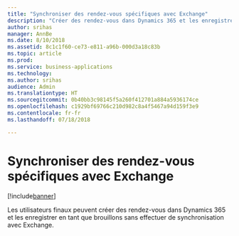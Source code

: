 ```yaml
---
title: "Synchroniser des rendez-vous spécifiques avec Exchange"
description: "Créer des rendez-vous dans Dynamics 365 et les enregistrer sans effectuer de synchronisation avec Exchange"
author: srihas
manager: AnnBe
ms.date: 8/10/2018
ms.assetid: 8c1c1f60-ce73-e811-a96b-000d3a18c83b
ms.topic: article
ms.prod: 
ms.service: business-applications
ms.technology: 
ms.author: srihas
audience: Admin
ms.translationtype: HT
ms.sourcegitcommit: 0b40bb3c98145f5a260f412701a884a5936174ce
ms.openlocfilehash: c1929bf69766c210d982c8a4f5467a94d159f3e9
ms.contentlocale: fr-fr
ms.lasthandoff: 07/18/2018

---
```

# <a name="sync-specific-appointments-to-exchange"></a>Synchroniser des rendez-vous spécifiques avec Exchange


[!include[banner](../../includes/banner.md)]

Les utilisateurs finaux peuvent créer des rendez-vous dans Dynamics 365 et les enregistrer en tant que brouillons sans effectuer de synchronisation avec Exchange.

